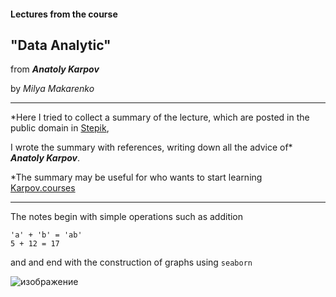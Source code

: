 #### Lectures from the course 

## "Data Analytic" 

from  ***Anatoly Karpov***

by *Milya Makarenko*


___

*Here I tried to collect a summary of the lecture, which are posted in the public domain in [Stepik](https://stepik.org/course/74457/syllabus), 

I wrote the summary with references, writing down all the advice of* ***Anatoly Karpov***.

*The summary may be useful for who wants to start learning [Karpov.courses](https://karpov.courses/analytics)

___


The notes begin with simple operations such as addition 

```
'a' + 'b' = 'ab'
5 + 12 = 17

```


and and end with the construction of graphs using ```seaborn```

![изображение](https://user-images.githubusercontent.com/97680698/161133626-0e765211-2f19-45ad-9c22-e9e1e2de83ec.png)
